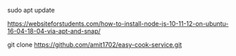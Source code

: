 sudo apt update

https://websiteforstudents.com/how-to-install-node-js-10-11-12-on-ubuntu-16-04-18-04-via-apt-and-snap/

git clone https://github.com/amit1702/easy-cook-service.git
